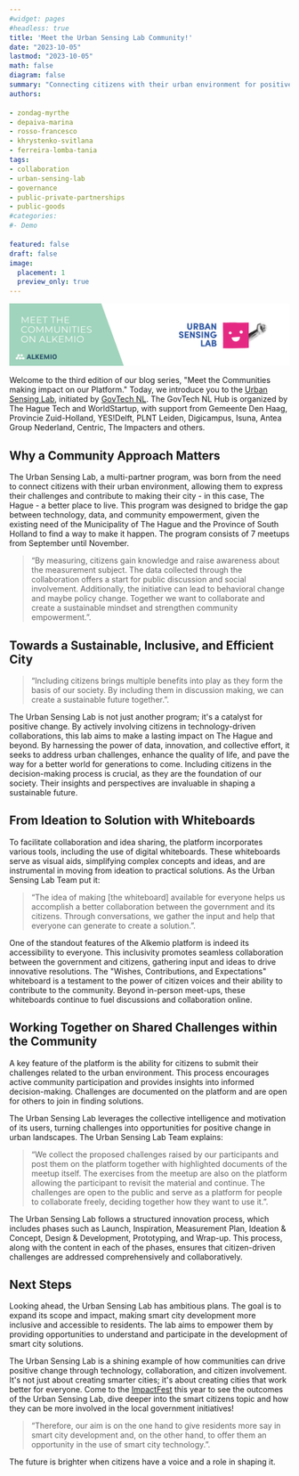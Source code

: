 ```yaml
---
#widget: pages
#headless: true
title: 'Meet the Urban Sensing Lab Community!'
date: "2023-10-05"
lastmod: "2023-10-05"
math: false
diagram: false
summary: "Connecting citizens with their urban environment for positive change"
authors:

- zondag-myrthe
- depaiva-marina
- rosso-francesco
- khrystenko-svitlana
- ferreira-lomba-tania
tags:
- collaboration
- urban-sensing-lab
- governance
- public-private-partnerships
- public-goods
#categories:
#- Demo

featured: false
draft: false
image:
  placement: 1
  preview_only: true
---
```


![](./header.png)

Welcome to the third edition of our blog series, "Meet the Communities making impact on our Platform." Today, we introduce you to the [Urban Sensing Lab](https://www.meetup.com/urban-sensing-lab/), initiated by [GovTech NL](https://www.govtechnl.nl/). The GovTech NL Hub is organized by The Hague Tech and WorldStartup, with support from Gemeente Den Haag, Provincie Zuid-Holland, YES!Delft, PLNT Leiden, Digicampus, Isuna, Antea Group Nederland, Centric, The Impacters and others. 
 
## Why a Community Approach Matters 

The Urban Sensing Lab, a multi-partner program, was born from the need to connect citizens with their urban environment, allowing them to express their challenges and contribute to making their city - in this case, The Hague - a better place to live. This program was designed to bridge the gap between technology, data, and community empowerment, given the existing need of the Municipality of The Hague and the Province of South Holland to find a way to make it happen. The program consists of 7 meetups from September until November.

> “By measuring, citizens gain knowledge and raise awareness about the measurement subject. The data collected through the collaboration offers a start for public discussion and social involvement. Additionally, the initiative can lead to behavioral change and maybe policy change. Together we want to collaborate and create a sustainable mindset and strengthen community empowerment.”.

## Towards a Sustainable, Inclusive, and Efficient City 

> “Including citizens brings multiple benefits into play as they form the basis of our society. By including them in discussion making, we can create a sustainable future together.”.

The Urban Sensing Lab is not just another program; it's a catalyst for positive change. By actively involving citizens in technology-driven collaborations, this lab aims to make a lasting impact on The Hague and beyond. By harnessing the power of data, innovation, and collective effort, it seeks to address urban challenges, enhance the quality of life, and pave the way for a better world for generations to come. Including citizens in the decision-making process is crucial, as they are the foundation of our society. Their insights and perspectives are invaluable in shaping a sustainable future.

## From Ideation to Solution with Whiteboards

To facilitate collaboration and idea sharing, the platform incorporates various tools, including the use of digital whiteboards. These whiteboards serve as visual aids, simplifying complex concepts and ideas, and are instrumental in moving from ideation to practical solutions. As the Urban Sensing Lab Team put it:

> “The idea of making [the whiteboard] available for everyone helps us accomplish a better collaboration between the government and its citizens. Through conversations, we gather the input and help that everyone can generate to create a solution.”.

One of the standout features of the Alkemio platform is indeed its accessibility to everyone. This inclusivity promotes seamless collaboration between the government and citizens, gathering input and ideas to drive innovative resolutions. The "Wishes, Contributions, and Expectations" whiteboard is a testament to the power of citizen voices and their ability to contribute to the community. Beyond in-person meet-ups, these whiteboards continue to fuel discussions and collaboration online.

## Working Together on Shared Challenges within the Community

A key feature of the platform is the ability for citizens to submit their challenges related to the urban environment. This process encourages active community participation and provides insights into informed decision-making. Challenges are documented on the platform and are open for others to join in finding solutions. 
 
The Urban Sensing Lab leverages the collective intelligence and motivation of its users, turning challenges into opportunities for positive change in urban landscapes. The Urban Sensing Lab Team explains:

> “We collect the proposed challenges raised by our participants and post them on the platform together with highlighted documents of the meetup itself.  The exercises from the meetup are also on the platform allowing the participant to revisit the material and continue. The challenges are open to the public and serve as a platform for people to collaborate freely, deciding together how they want to use it.”.

The Urban Sensing Lab follows a structured innovation process, which includes phases such as Launch, Inspiration, Measurement Plan, Ideation & Concept, Design & Development, Prototyping, and Wrap-up. This process, along with the content in each of the phases, ensures that citizen-driven challenges are addressed comprehensively and collaboratively.

## Next Steps

Looking ahead, the Urban Sensing Lab has ambitious plans. The goal is to expand its scope and impact, making smart city development more inclusive and accessible to residents. The lab aims to empower them by providing opportunities to understand and participate in the development of smart city solutions.

The Urban Sensing Lab is a shining example of how communities can drive positive change through technology, collaboration, and citizen involvement. It's not just about creating smarter cities; it's about creating cities that work better for everyone. Come to the [ImpactFest](https://www.impactfest.nl) this year to see the outcomes of the Urban Sensing Lab, dive deeper into the smart citizens topic and how they can be more involved in the local government initiatives!

> “Therefore, our aim is on the one hand to give residents more say in smart city development and, on the other hand, to offer them an opportunity in the use of smart city technology.”.

The future is brighter when citizens have a voice and a role in shaping it.  
 
 
